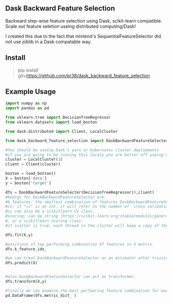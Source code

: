 ## Dask Backward Feature Selection
Backward step-wise feature selection using Dask, scikit-learn compatible.
Scale out feature seletion useing distributed computing/Dask!

I created this due to the fact that mlxtend's SequentialFeatureSelector did not use joblib in a Dask compatable way.

Install
-------

> pip install git+https://github.com/pr38/dask_backward_feature_selection

Example Usage
-------
```python 
import numpy as np
import pandas as pd

from sklearn.tree import DecisionTreeRegressor
from sklearn.datasets import load_boston

from dask.distributed import Client, LocalCluster

from dask_backward_feature_selection import DaskBackwardFeatureSelector

#You should be useing Dask's yarn or kubernates cluster deployments
#if you are going to be running this localy you are better off useing mlxtend's SequentialFeatureSelector 
cluster = LocalCluster(3)
client = Client(cluster)

boston = load_boston()
X = boston['data']
y = boston['target']

dfs = DaskBackwardFeatureSelector(DecisionTreeRegressor(),client)
#kwargs for DaskBackwardFeatureSelector are:
#k_features: the smallest combination of features DaskBackwardFeatureSelector will examine.
#cv: if "cv" is an int, it will refer to the number of  cross validation folds for each feature combination tested. 
#cv can also be a scikitlearn CV class.
#scoring: can be string (https://scikit-learn.org/stable/modules/generated/sklearn.metrics.get_scorer.html#sklearn.metrics.get_scorer)
#, or a scikitlearn scoring class.
#if scatter is true, each thread in the cluster will keep a copy of the training data and estimator.

dfs.fit(X,y)

#positions of top performing combination of features in X matrix.
dfs.k_feature_idx_

#we can treat DaskBackwardFeatureSelector as an estimator after training.
dfs.predict(X)


#also DaskBackwardFeatureSelector can act as transformer.
dfs.transform(X,y)

#finally we can examine the best perfomring feature combination for each step, for other use cases (ie:one-standard-error rule).
pd.DataFrame(dfs.metric_dict_ )
